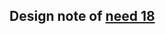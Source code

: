 ## Design note of [need 18](https://github.com/MEPP-team/RICT/blob/master/Doc/Devel/Needs/Need018.md)

